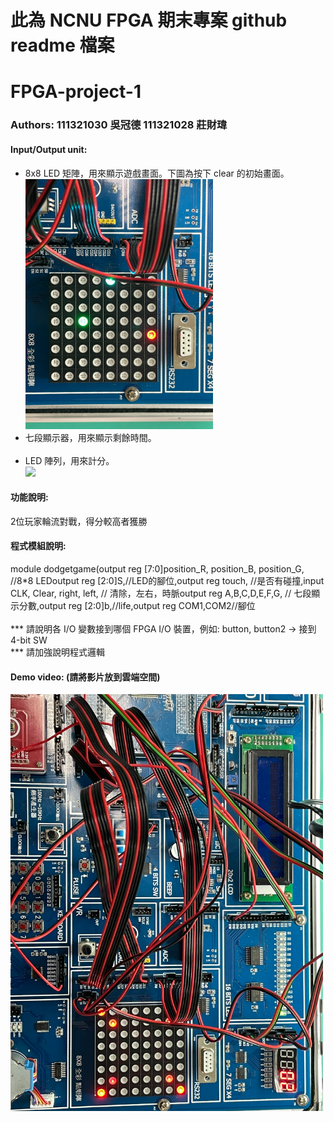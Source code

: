 # 此為 NCNU FPGA 期末專案 github readme 檔案

# FPGA-project-1
### Authors: 111321030 吳冠德 111321028 莊財瑋

#### Input/Output unit:<br>
* 8x8 LED 矩陣，用來顯示遊戲畫面。下圖為按下 clear 的初始畫面。<br>
<img src="https://github.com/Kliver0910/logic/blob/main/%E5%B0%88%E9%A1%8C%E5%9C%96%E7%89%87/S__10985508.jpg?raw=true" width="300"/><br>
* 七段顯示器，用來顯示剩餘時間。<br>
<img src="" width="300"/><br>
* LED 陣列，用來計分。<br>
<img src="圖檔" width="300"/><br>

#### 功能說明:<br>
2位玩家輪流對戰，得分較高者獲勝<br>

#### 程式模組說明:<br>
module dodgetgame(output reg [7:0]position_R, position_B, position_G, //8*8 LEDoutput reg [2:0]S,//LED的腳位,output reg touch, //是否有碰撞,input CLK, Clear, right, left, // 清除，左右，時脈output reg A,B,C,D,E,F,G, // 七段顯示分數,output reg [2:0]b,//life,output reg COM1,COM2//腳位 <br><br>
*** 請說明各 I/O 變數接到哪個 FPGA I/O 裝置，例如: button, button2 -> 接到 4-bit SW <br>
*** 請加強說明程式邏輯 <br>

#### Demo video: (請將影片放到雲端空間)

<a href="Google裡雲端的影片" title="Demo Video"><img src="https://github.com/Kliver0910/logic/blob/main/%E5%B0%88%E9%A1%8C%E5%9C%96%E7%89%87/S__10985510.jpg?raw=true" alt="Demo Video" width="500"/></a>
